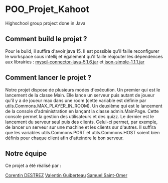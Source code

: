 # POO_Projet_Kahoot
Highschool group project done in Java

## Comment build le projet ?

Pour le build, il suffira d'avoir java 15.
Il est possible qu'il faille reconfigurer le workspace sous intellij et également qu'il faille réajouter les dépendences aux librairies : [mysql-connector-java-5.1.6.jar](https://repo1.maven.org/maven2/mysql/mysql-connector-java/5.1.6/mysql-connector-java-5.1.6.jar) et [json-simple-1.1.1.jar](https://storage.googleapis.com/google-code-archive-downloads/v2/code.google.com/json-simple/json-simple-1.1.1.jar) 

## Comment lancer le projet ?

Notre projet dispose de plusieurs modes d'exécution.
Un premier qui est le lancement de la classe Main. Elle lance un serveur puis autant de joueur qu'il y a de joueur max dans une room (cette variable est définie par utils.Commons.MAX_PLAYER_IN_ROOM).
Un deuxième qui est le lancement de la console d'administration en lançant la classe admin.MainPage. Cette console permet la gestion des utilisateurs et des quizz.
Le dernier est le lancement du serveur seul puis des clients. Celui-ci permet, par exemple, de lancer un serveur sur une machine et les clients sur d'autres. Il suffira que les variables utils.Commons.PORT et  utils.Commons.HOST soient bien définis pour chaque client afin d'atteindre le bon serveur.

## Notre équipe 

Ce projet a été réalisé par :

[Corentin DESTREZ](https://github.com/Lafie-rage)
[Valentin Guiberteau](https://github.com/ValentinIG2I)
[Samuel Saint-Omer](https://github.com/elfamososam)
